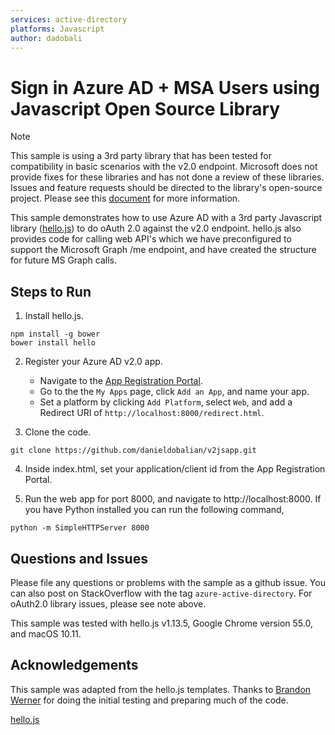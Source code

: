 ```yaml
---
services: active-directory
platforms: Javascript
author: dadobali
---
```


# Sign in Azure AD + MSA Users using Javascript Open Source Library

> [!NOTE]
> This sample is using a 3rd party library that has been tested for compatibility in basic scenarios with the v2.0 endpoint.  Microsoft does not provide fixes for these libraries and has not done a review of these libraries.  Issues and feature requests should be directed to the library's open-source project.  Please see this [document](https://docs.microsoft.com/en-us/azure/active-directory/develop/active-directory-v2-libraries) for more information.   
> 
>

This sample demonstrates how to use Azure AD with a 3rd party Javascript library ([hello.js](https://github.com/MrSwitch/hello.js)) to do oAuth 2.0 against the v2.0 endpoint.  hello.js also provides code for calling web API's which we have preconfigured to support the Microsoft Graph /me endpoint, and have created the structure for future MS Graph calls.  

## Steps to Run

1. Install hello.js.

  ```
  npm install -g bower
  bower install hello
  ```

2. Register your Azure AD v2.0 app. 
    - Navigate to the [App Registration Portal](https://identity.microsoft.com). 
    - Go to the the `My Apps` page, click `Add an App`, and name your app.  
    - Set a platform by clicking `Add Platform`, select `Web`, and add a Redirect URI of ```http://localhost:8000/redirect.html```.

3. Clone the code.
  ```
  git clone https://github.com/danieldobalian/v2jsapp.git
  ```

4. Inside index.html, set your application/client id from the App Registration Portal. 

5. Run the web app for port 8000, and navigate to http://localhost:8000. If you have Python installed you can run the following command, 

  ```
  python -m SimpleHTTPServer 8000
  ```

## Questions and Issues

Please file any questions or problems with the sample as a github issue.  You can also post on StackOverflow with the tag ```azure-active-directory```.  For oAuth2.0 library issues, please see note above. 

This sample was tested with hello.js v1.13.5, Google Chrome version 55.0, and macOS 10.11.

## Acknowledgements

This sample was adapted from the hello.js templates.  Thanks to [Brandon Werner](https://github.com/xerners) for doing the initial testing and preparing much of the code. 

[hello.js](https://github.com/MrSwitch/hello.js)
